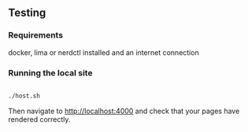## Testing

### Requirements
docker, lima or nerdctl installed and an internet connection

### Running the local site

```bash

./host.sh
```
Then navigate to <http://localhost:4000> and check that your pages have rendered correctly.
